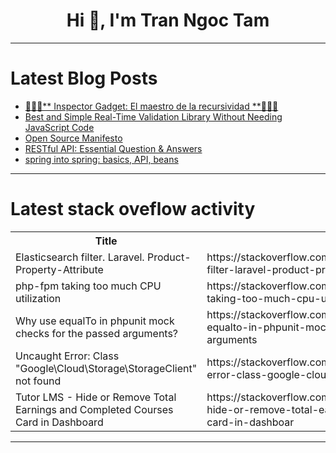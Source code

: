 <h1 align="center">Hi 👋, I'm Tran Ngoc Tam</h1>

---

# Latest Blog Posts 
<!-- BLOG-POST-LIST:START -->
- [🕵🏻‍♂️** Inspector Gadget: El maestro de la recursividad **🕵🏻‍♂️](https://dev.to/orlidev/-inspector-gadget-el-maestro-de-la-recursividad--12k4)
- [Best and Simple Real-Time Validation Library Without Needing JavaScript Code](https://dev.to/claudye/best-and-simple-real-time-validation-library-without-needing-javascript-code-5bjm)
- [Open Source Manifesto](https://dev.to/opensourceadvocate/open-source-manifesto-3f0b)
- [RESTful API: Essential Question &amp; Answers](https://dev.to/princem/restful-api-essential-question-answers-2e8)
- [spring into spring: basics, API, beans](https://dev.to/ashleyd480/spring-into-spring-basics-api-beans-1dbo)
<!-- BLOG-POST-LIST:END -->

---

# Latest stack oveflow activity
<table>
  <tr><th>Title</th><th>Link</th></tr>
  <!-- STACKOVERFLOW:START --><tr><td>Elasticsearch filter. Laravel. Product-Property-Attribute</td><td>https://stackoverflow.com/questions/78374524/elasticsearch-filter-laravel-product-property-attribute</td></tr><tr><td>php-fpm taking too much CPU utilization</td><td>https://stackoverflow.com/questions/78374466/php-fpm-taking-too-much-cpu-utilization</td></tr><tr><td>Why use equalTo in phpunit mock checks for the passed arguments?</td><td>https://stackoverflow.com/questions/78374460/why-use-equalto-in-phpunit-mock-checks-for-the-passed-arguments</td></tr><tr><td>Uncaught Error: Class &quot;Google\Cloud\Storage\StorageClient&quot; not found</td><td>https://stackoverflow.com/questions/78374300/uncaught-error-class-google-cloud-storage-storageclient-not-found</td></tr><tr><td>Tutor LMS - Hide or Remove Total Earnings and Completed Courses Card in Dashboard</td><td>https://stackoverflow.com/questions/78374211/tutor-lms-hide-or-remove-total-earnings-and-completed-courses-card-in-dashboar</td></tr><!-- STACKOVERFLOW:END -->
</table>

---


